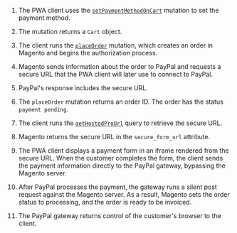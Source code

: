 1. The PWA client uses the [`setPaymentMethodOnCart`]({{page.baseurl}}/graphql/reference/quote-payment-method.html) mutation to set the payment method.

1. The mutation returns a `Cart` object.

1. The client runs the [`placeOrder`]({{page.baseurl}}/graphql/reference/quote-place-order.html) mutation, which creates an order in Magento and begins the authorization process.

2. Magento sends information about the order to PayPal and requests a secure URL that the PWA client will later use to connect to PayPal.

3. PayPal's response includes the secure URL.

4. The `placeOrder` mutation returns an order ID. The order has the status `payment pending`.

5. The client runs the [`getHostedProUrl`]({{page.baseurl}}/graphql/queries/get-hosted-pro-url.html) query to retrieve the secure URL.

6. Magento returns the secure URL in the `secure_form_url` attribute.

7. The PWA client displays a payment form in an iframe rendered from the secure URL. When the customer completes the form, the client sends the payment information directly to the PayPal gateway, bypassing the Magento server.

8. After PayPal processes the payment, the gateway runs a silent post request against the Magento server. As a result, Magento sets the order status to processing, and the order is ready to be invoiced.

9. The PayPal gateway returns control of the customer's browser to the client.